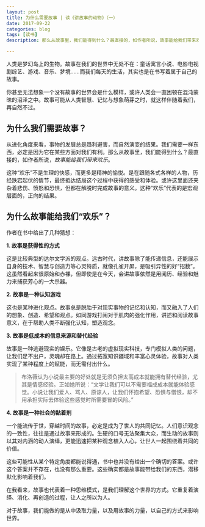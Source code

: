 ```yaml
---
layout: post
title: 为什么需要故事 | 读《讲故事的动物》（一）
date: 2017-09-22
categories: blog
tags: [读书]
description: 那么从故事里，我们能得到什么？最直接的，如作者所说，故事能给我们带来欢乐。

---
```


人类是梦幻岛上的生物。故事在我们的世界中无处不在：童话寓言小说、电影电视剧综艺、游戏、音乐、梦境……而我们每天的生活，其实也是在书写着属于自己的故事。

你甚至无法想象一个没有故事的世界会是什么模样，或许人类会一直困顿在混沌蒙昧的沼泽之中。故事可能从人类智慧、记忆与想象萌芽之时，就这样伴随着我们，再自然不过。

## 为什么我们需要故事？

从进化角度来看，事物的发展总是趋利避害，而自然演变的结果。我们需要一样东西，必定是因为它在某些方面对我们有利。那么从故事里，我们能得到什么？最直接的，如作者所说，*故事能给我们带来欢乐*。

这种“欢乐”不是生理的快感，而更多是精神的愉悦。是在跟随各式各样的人物，历经跌宕起伏的情节，最终抵达结局这个过程中获得的感受和体验。或许这里面还夹杂着悲伤、愤怒和恐惧，但都在解脱时完成故事的意义。这种“欢乐”代表的是宏观层面的，正向的结果。

## 为什么故事能给我们“欢乐”？

作者在书中给出了几种猜想：

**1. 故事是获得性的方式**

这是比较典型的达尔文学派的观点。远古时代，讲故事除了能传递信息，还能展示自身的技术、智慧与创造力等心灵特质，就像孔雀开屏，是吸引异性的好“招数”。这虽然看起来很原始和赤裸，但即使是在今天，会讲故事依然是用阅历、经验和魅力来捕获芳心的一大杀器。

**2. 故事是一种认知游戏**

这也是某种进化观点。故事总是脱胎于对现实事物的记忆和认知，而又融入了人们的想象、创造、希望和观点。如同游戏打闹对于肌肉的强化作用，讲述和阅读故事意义，在于帮助人类不断强化认知，塑造观念。

**3. 故事是低成本的信息来源和替代经验**

故事是一种逃避现实的娱乐。它像是古老的虚拟现实科技，专门模拟人类的问题，让我们足不出户，灵魂却在路上。通过拓宽知识疆域和丰富心灵体验，故事对人类实现了某种程度上的赋能，而无需付出什么。

> 布洛薇认为小说最主要的好处就是无须负担太高成本就能拥有替代经验，尤其是情感经验。正如她所说：“文学让我们可以不需要福成成本就能体验感觉。小说让我们爱人、骂人、原谅人，让我们怀抱希望、恐惧与憎恨，却不用承担实际去体验这些感觉时所需要冒的风险。”

**4. 故事是一种社会的黏着剂**

一个能流传于世，穿越时间的故事，必定是成为了世人的共同记忆。人们意识观念的一致性，往往是通过故事来形成的。生硬的口号无法聚集大众，而生动的故事则以其对内涵的动人演绎，更能迅速把某种观念植入人心，让世人一起围绕着共同的价值。

这些可能性从某个特定角度都能说得通，书中也并没有给出一个确切的答案。或许这个答案并不存在，也没有那么重要。这些确实都是故事能带给我们的东西，潜移默化影响着我们。

在我看来，故事也代表着一种思维模式，是我们理解这个世界的方式。它重复着演绎、消化、再创造的过程，让人之所以为人。

对于故事，我们能做的是从中汲取力量，以及用故事的力量，以自己的方式来影响世界。




